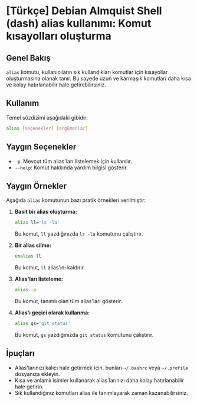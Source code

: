 # [Türkçe] Debian Almquist Shell (dash) alias kullanımı: Komut kısayolları oluşturma

## Genel Bakış
`alias` komutu, kullanıcıların sık kullandıkları komutlar için kısayollar oluşturmasına olanak tanır. Bu sayede uzun ve karmaşık komutları daha kısa ve kolay hatırlanabilir hale getirebilirsiniz.

## Kullanım
Temel sözdizimi aşağıdaki gibidir:

```bash
alias [seçenekler] [argümanlar]
```

## Yaygın Seçenekler
- `-p`: Mevcut tüm alias'ları listelemek için kullanılır.
- `--help`: Komut hakkında yardım bilgisi gösterir.

## Yaygın Örnekler
Aşağıda `alias` komutunun bazı pratik örnekleri verilmiştir:

1. **Basit bir alias oluşturma:**
   ```bash
   alias ll='ls -la'
   ```
   Bu komut, `ll` yazdığınızda `ls -la` komutunu çalıştırır.

2. **Bir alias silme:**
   ```bash
   unalias ll
   ```
   Bu komut, `ll` alias'ını kaldırır.

3. **Alias'ları listeleme:**
   ```bash
   alias -p
   ```
   Bu komut, tanımlı olan tüm alias'ları gösterir.

4. **Alias'ı geçici olarak kullanma:**
   ```bash
   alias gs='git status'
   ```
   Bu komut, `gs` yazdığınızda `git status` komutunu çalıştırır.

## İpuçları
- Alias'larınızı kalıcı hale getirmek için, bunları `~/.bashrc` veya `~/.profile` dosyanıza ekleyin.
- Kısa ve anlamlı isimler kullanarak alias'larınızı daha kolay hatırlanabilir hale getirin.
- Sık kullandığınız komutları alias ile tanımlayarak zaman kazanabilirsiniz.